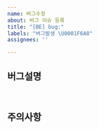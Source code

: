```yaml
---
name: 버그수정
about: 버그 이슈 등록
title: "[BE] bug:"
labels: "버그발생 \U0001F6A8"
assignees: ''

---
```


## 버그설명

<br/>

## 주의사항
